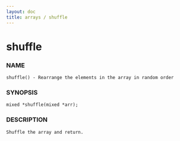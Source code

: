 ```yaml
---
layout: doc
title: arrays / shuffle
---
```

# shuffle

### NAME

    shuffle() - Rearrange the elements in the array in random order

### SYNOPSIS

    mixed *shuffle(mixed *arr);

### DESCRIPTION

    Shuffle the array and return.
